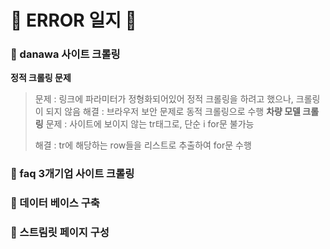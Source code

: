 # 🚨 ERROR 일지 🚨 

### 📌 danawa 사이트 크롤링
**정적 크롤링 문제**
> 문제 : 링크에 파라미터가 정형화되어있어 정적 크롤링을 하려고 했으나, 크롤링이 되지 않음
> 해결 : 브라우저 보안 문제로 동적 크롤링으로 수행
**차량 모델 크롤링**
> 문제 : 사이트에 보이지 않는 tr태그로, 단순 i for문 불가능
> 
> 해결 : tr에 해당하는 row들을 리스트로 추출하여 for문 수행


### 📌 faq 3개기업 사이트 크롤링

### 📌 데이터 베이스 구축

### 📌 스트림릿 페이지 구성
